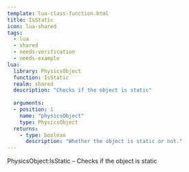 ```yaml
---
template: lua-class-function.html
title: IsStatic
icon: lua-shared
tags:
  - lua
  - shared
  - needs-verification
  - needs-example
lua:
  library: PhysicsObject
  function: IsStatic
  realm: shared
  description: "Checks if the object is static"
  
  arguments:
  - position: 1
    name: "physicsObject"
    type: PhysicsObject
  returns:
    - type: boolean
      description: "Whether the object is static or not."
---
```


<div class="lua__search__keywords">
PhysicsObject:IsStatic &#x2013; Checks if the object is static
</div>
